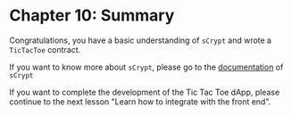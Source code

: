 # Chapter 10: Summary

Congratulations, you have a basic understanding of `sCrypt` and wrote a `TicTacToe` contract.

If you want to know more about `sCrypt`, please go to the [documentation](https://scrypt.io/scrypt-ts) of `sCrypt`

If you want to complete the development of the Tic Tac Toe dApp, please continue to the next lesson "Learn how to integrate with the front end".